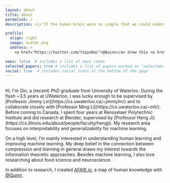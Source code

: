 ```yaml
---
layout: about
title: about
permalink: /
description: <i>"If the human brain were so simple that we could understand it, we would be so simple that we couldn't."</i>

profile:
  align: right
  image: avatar.png
  address: >
    <a href="https://twitter.com/YiqinDai">@Quinn</a> drew this <a href="https://www.klei.com/games/dont-starve">Don't Starve</a> character of me

news: false  # includes a list of news items
selected_papers: true # includes a list of papers marked as "selected={true}"
social: true  # includes social icons at the bottom of the page
---
```

<br>
Hi, I'm Gin, a (recent) PhD graduate from University of Waterloo. During the flash ~3.5 years at UWaterloo, I was lucky enough to be supervised by [Professor Jimmy Lin](https://cs.uwaterloo.ca/~jimmylin/) and to collaborate closely with [Professor Ming Li](https://cs.uwaterloo.ca/~mli/). Before coming to Canada, I spent four years at Rensselaer Polytechnic Institute and did research at Blender, supervised by [Professor Heng Ji](https://cs.illinois.edu/about/people/faculty/hengji). My research area focuses on interpretability and generalizability for machine learning.

On a high level, I’m mainly interested in understanding human learning and improving machine learning. My deep belief in the connection between compression and learning in general draws my interest towards the information theoretic approaches. Besides machine learning, I also love researching about food science and neuroscience.

In addition to research, I created [AFAIK.io](https://afaik.io), a map of human knowledge with <a href="https://twitter.com/YiqinDai">@Quinn</a>.

